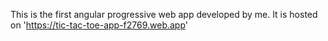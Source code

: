 This is the first angular progressive web app developed by me.
It is hosted on 'https://tic-tac-toe-app-f2769.web.app'
